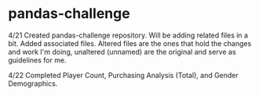 # pandas-challenge

4/21
Created pandas-challenge repository. Will be adding related files in a bit.
Added associated files. Altered files are the ones that hold the changes and work I'm doing, unaltered (unnamed) are the original and serve as guidelines for me.

4/22
Completed Player Count, Purchasing Analysis (Total), and Gender Demographics.
